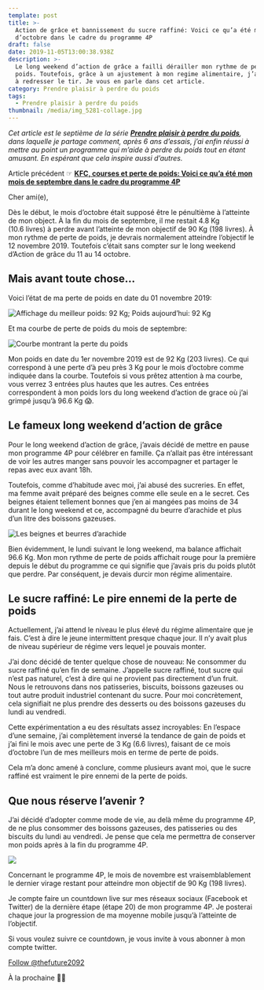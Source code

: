 ```yaml
---
template: post
title: >-
  Action de grâce et bannissement du sucre raffiné: Voici ce qu’a été mon mois
  d’octobre dans le cadre du programme 4P
draft: false
date: 2019-11-05T13:00:38.938Z
description: >-
  Le long weekend d’action de grâce a failli dérailler mon rythme de perte de
  poids. Toutefois, grâce à un ajustement à mon regime alimentaire, j’ai réussi
  à redresser le tir. Je vous en parle dans cet article.
category: Prendre plaisir à perdre du poids
tags:
  - Prendre plaisir à perdre du poids
thumbnail: /media/img_5281-collage.jpg
---
```

_Cet article est le septième de la série [**Prendre plaisir à perdre du poids**](https://www.didia.me/category/prendre-plaisir-a-perdre-du-poids/), dans laquelle je partage comment, après 6 ans d’essais, j’ai enfin réussi à mettre au point un programme qui m’aide à perdre du poids tout en étant amusant. En espérant que cela inspire aussi d’autres._

Article précédent ☞ [**KFC, courses et perte de poids: Voici ce qu’a été mon mois de septembre dans le cadre du programme 4P**](<KFC, courses et perte de poids: Voici ce qu’a été mon mois de septembre dans le cadre du programme 4P>)

Cher ami(e),

Dès le début, le mois d’octobre était supposé être le pénultième à l’atteinte de mon object. À la fin du mois de septembre, il me restait 4.8 Kg (10.6 livres) à perdre avant l’atteinte de mon objectif de 90 Kg (198 livres). À mon rythme de perte de poids, je devrais normalement atteindre l’objectif le 12 novembre 2019. Toutefois c’était sans compter sur le long weekend d’Action de grâce du 11 au 14 octobre.

## Mais avant toute chose…

Voici l’état de ma perte de poids en date du 01 novembre 2019:

![Affichage du meilleur poids: 92 Kg; Poids aujourd’hui: 92 Kg](/media/img_5425-collage.jpg "Etat de la perte du poids en date du 01 novembre 2019")

Et ma courbe de perte de poids du mois de septembre:

![Courbe montrant la perte du poids](/media/img_5427.png "Courbe de perte du poids du mois d’octobre 2019")

Mon poids en date du 1er novembre 2019 est de 92 Kg (203 livres).  Ce qui correspond à une perte d’à peu près 3 Kg pour le mois d’octobre comme indiquée dans la courbe. Toutefois si vous prêtez attention à ma courbe, vous verrez 3 entrées plus hautes que les autres. Ces entrées correspondent à mon poids lors du long weekend d’action de grace où j’ai grimpé jusqu’à 96.6 Kg 😱.

## Le fameux long weekend d’action de grâce

Pour le long weekend d’action de grâce, j’avais décidé de mettre en pause mon programme 4P pour célébrer en famille. Ça n’allait pas être intéressant de voir les autres manger sans pouvoir les accompagner et partager le repas avec eux avant 18h.

Toutefois, comme d’habitude avec moi, j’ai abusé des sucreries. En effet, ma femme avait préparé des beignes comme elle seule en a le secret. Ces beignes étaient tellement bonnes que j’en ai mangées pas moins de 34 durant le long weekend et ce, accompagné du beurre d’arachide et plus d’un litre des boissons gazeuses. 

![Les beignes et beurres d’arachide](/media/7b7c053d-1d58-42a3-ab3f-b107458dbb55.jpg "Les beignes préparées par Parousia")

Bien évidemment, le lundi suivant le long weekend, ma balance affichait 96.6 Kg. Mon mon rythme de perte de poids affichait rouge pour la première depuis le début du programme ce qui signifie que j’avais pris du poids plutôt que perdre. Par conséquent, je devais durcir mon régime alimentaire.

## Le sucre raffiné: Le pire ennemi de la perte de poids

Actuellement, j’ai attend le niveau le plus élevé du régime alimentaire que je fais. C’est à dire le jeune intermittent presque chaque jour. Il n’y avait plus de niveau supérieur de régime vers lequel je pouvais monter.

J’ai donc décidé de tenter quelque chose de nouveau: Ne consommer du sucre raffiné qu’en fin de semaine. J’appelle sucre raffiné, tout sucre qui n’est pas naturel, c’est à dire qui ne provient pas directement d’un fruit. Nous le retrouvons dans nos patisseries, biscuits, boissons gazeuses ou tout autre produit industriel contenant du sucre. Pour moi concrètement, cela signifiait ne plus prendre des desserts ou des boissons gazeuses du lundi au vendredi.

Cette expérimentation a eu des résultats assez incroyables: En l’espace d’une semaine, j’ai complètement inversé la tendance de gain de poids et j’ai fini le mois avec une perte de 3 Kg (6.6 livres), faisant de ce mois d’octobre l’un de mes meilleurs mois en terme de perte de poids. 

Cela m’a donc amené à conclure, comme plusieurs avant moi, que le sucre raffiné est vraiment le pire ennemi de la perte de poids.

## Que nous réserve l’avenir ?

J’ai décidé d’adopter comme mode de vie, au delà même du programme 4P, de ne plus consommer des boissons gazeuses, des patisseries ou des biscuits du lundi au vendredi. Je pense que cela me permettra de conserver mon poids après à la fin du programme 4P.

![](/media/img_5281-collage.jpg)

Concernant le programme 4P, le mois de novembre est vraisemblablement le dernier virage restant pour atteindre mon objectif de 90 Kg (198 livres). 

Je compte faire un countdown live sur mes réseaux sociaux (Facebook et Twitter) de la dernière étape (étape 20) de mon programme 4P. Je posterai chaque jour la progression de ma moyenne mobile jusqu’à l’atteinte de l’objectif.

Si vous voulez suivre ce countdown, je vous invite à vous abonner à mon compte twitter.

<a href="https://twitter.com/thefuture2092?ref_src=twsrc%5Etfw" class="twitter-follow-button" data-show-count="false">Follow @thefuture2092</a><script async src="https://platform.twitter.com/widgets.js" charset="utf-8"></script>

À la prochaine ✌🏾
